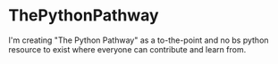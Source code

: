 # ThePythonPathway
I'm creating "The Python Pathway" as a to-the-point and no bs python resource to exist where everyone can contribute and learn from.
